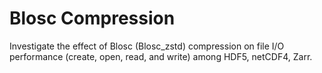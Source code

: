 # Blosc Compression
Investigate the effect of Blosc (Blosc_zstd) compression on file I/O performance (create, open, read, and write) among HDF5, netCDF4, Zarr.
